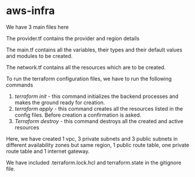 # aws-infra

We have 3 main files here

The provider.tf contains the provider and region details

The main.tf contains all the variables, their types and their default values and modules to be created.

The network.tf contains all the resources which are to be created.


To run the terraform configuration files, we have to run the following commands
1. *terraform init*  -  this command initializes the backend processes and makes the ground ready for creation.
2. *terraform apply* - this command creates all the resources listed in the config files. Before creation a confirmation is asked.
3. *Terraform destroy* - this command destroys all the created and active resources

Here, we have created 1 vpc, 3 private subnets and 3 public subnets in different availability zones but same region, 1 public route table, one private route table and 1 internet gateway.

We have included .terraform.lock.hcl and terraform.state in the gitignore file.
